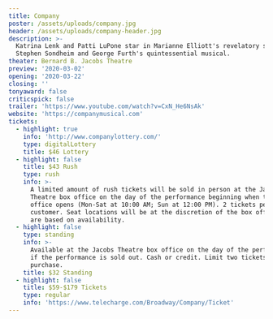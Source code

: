 ```yaml
---
title: Company
poster: /assets/uploads/company.jpg
header: /assets/uploads/company-header.jpg
description: >-
  Katrina Lenk and Patti LuPone star in Marianne Elliott's revelatory staging of
  Stephen Sondheim and George Furth's quintessential musical.
theater: Bernard B. Jacobs Theatre
preview: '2020-03-02'
opening: '2020-03-22'
closing: ''
tonyaward: false
criticspick: false
trailer: 'https://www.youtube.com/watch?v=CxN_He6NsAk'
website: 'https://companymusical.com'
tickets:
  - highlight: true
    info: 'http://www.companylottery.com/'
    type: digitalLottery
    title: $46 Lottery
  - highlight: false
    title: $43 Rush
    type: rush
    info: >-
      A limited amount of rush tickets will be sold in person at the Jacobs
      Theatre box office on the day of the performance beginning when the box
      office opens (Mon-Sat at 10:00 AM; Sun at 12:00 PM). 2 tickets per
      customer. Seat locations will be at the discretion of the box office and
      are based on availability.
  - highlight: false
    type: standing
    info: >-
      Available at the Jacobs Theatre box office on the day of the performance
      if the performance is sold out. Cash or credit. Limit two tickets per
      purchase.
    title: $32 Standing
  - highlight: false
    title: $59-$179 Tickets
    type: regular
    info: 'https://www.telecharge.com/Broadway/Company/Ticket'
---
```


